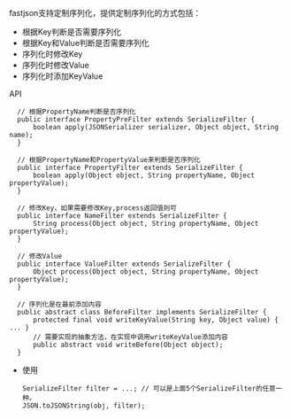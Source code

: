 fastjson支持定制序列化，提供定制序列化的方式包括：
* 根据Key判断是否需要序列化
* 根据Key和Value判断是否需要序列化
* 序列化时修改Key
* 序列化时修改Value
* 序列化时添加KeyValue

API

      // 根据PropertyName判断是否序列化
      public interface PropertyPreFilter extends SerializeFilter {
          boolean apply(JSONSerializer serializer, Object object, String name);
      }
      
      // 根据PropertyName和PropertyValue来判断是否序列化
      public interface PropertyFilter extends SerializeFilter {
          boolean apply(Object object, String propertyName, Object propertyValue);
      }
      
      // 修改Key，如果需要修改Key,process返回值则可
      public interface NameFilter extends SerializeFilter {
          String process(Object object, String propertyName, Object propertyValue);
      }
      
      // 修改Value
      public interface ValueFilter extends SerializeFilter {
          Object process(Object object, String propertyName, Object propertyValue);
      }
      
      // 序列化是在最前添加内容
      public abstract class BeforeFilter implements SerializeFilter {
          protected final void writeKeyValue(String key, Object value) { ... }
          // 需要实现的抽象方法，在实现中调用writeKeyValue添加内容
          public abstract void writeBefore(Object object);
      }
      
* 使用
      
      SerializeFilter filter = ...; // 可以是上面5个SerializeFilter的任意一种。
      JSON.toJSONString(obj, filter);
      
